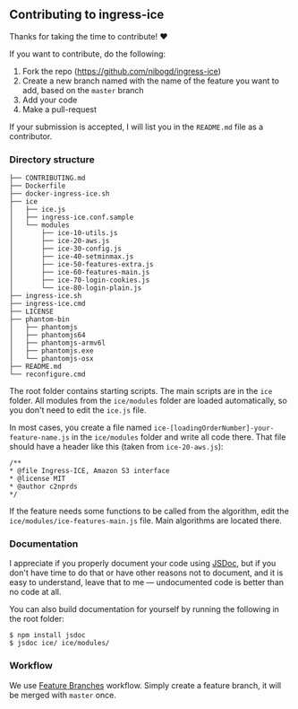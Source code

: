 ## Contributing to ingress-ice

Thanks for taking the time to contribute! :heart:

If you want to contribute, do the following:
 1. Fork the repo (https://github.com/nibogd/ingress-ice)
 2. Create a new branch named with the name of the feature you want to add, based on the `master` branch
 3. Add your code
 4. Make a pull-request

If your submission is accepted, I will list you in the `README.md` file as a contributor.

### Directory structure

```
├── CONTRIBUTING.md
├── Dockerfile
├── docker-ingress-ice.sh
├── ice
│   ├── ice.js
│   ├── ingress-ice.conf.sample
│   └── modules
│       ├── ice-10-utils.js
│       ├── ice-20-aws.js
│       ├── ice-30-config.js
│       ├── ice-40-setminmax.js
│       ├── ice-50-features-extra.js
│       ├── ice-60-features-main.js
│       ├── ice-70-login-cookies.js
│       └── ice-80-login-plain.js
├── ingress-ice.sh
├── ingress-ice.cmd
├── LICENSE
├── phantom-bin
│   ├── phantomjs
│   ├── phantomjs64
│   ├── phantomjs-armv6l
│   ├── phantomjs.exe
│   └── phantomjs-osx
├── README.md
└── reconfigure.cmd

```

The root folder contains starting scripts. The main scripts are in the `ice` folder. All modules from the `ice/modules` folder are loaded automatically, so you don't need to edit the `ice.js` file.

In most cases, you create a file named `ice-[loadingOrderNumber]-your-feature-name.js` in the `ice/modules` folder and write all code there. That file should have a header like this (taken from `ice-20-aws.js`):

```
/**
* @file Ingress-ICE, Amazon S3 interface
* @license MIT
* @author c2nprds
*/
```

If the feature needs some functions to be called from the algorithm, edit the `ice/modules/ice-features-main.js` file. Main algorithms are located there.

### Documentation

I appreciate if you properly document your code using [JSDoc](http://usejsdoc.org/), but if you don't have time to do that or have other reasons not to document, and it is easy to understand, leave that to me — undocumented code is better than no code at all.

You can also build documentation for yourself by running the following in the root folder:
```
$ npm install jsdoc
$ jsdoc ice/ ice/modules/
```

### Workflow

We use [Feature Branches](https://www.atlassian.com/git/tutorials/comparing-workflows/feature-branch-workflow) workflow. Simply create a feature branch, it will be merged with `master` once.
